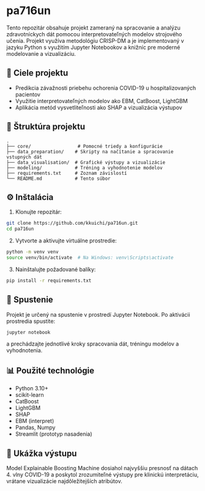 # pa716un

Tento repozitár obsahuje projekt zameraný na spracovanie a analýzu zdravotníckych dát pomocou interpretovateľných modelov strojového učenia. Projekt využíva metodológiu CRISP-DM a je implementovaný v jazyku Python s využitím Jupyter Notebookov a knižníc pre moderné modelovanie a vizualizáciu.

## 🧠 Ciele projektu

- Predikcia závažnosti priebehu ochorenia COVID-19 u hospitalizovaných pacientov
- Využitie interpretovateľných modelov ako EBM, CatBoost, LightGBM
- Aplikácia metód vysvetliteľnosti ako SHAP a vizualizácia výstupov

## 📁 Štruktúra projektu

```
.
├── core/                 # Pomocné triedy a konfigurácie
├── data_preparation/    # Skripty na načítanie a spracovanie vstupných dát
├── data_visualisation/  # Grafické výstupy a vizualizácie
├── modeling/            # Tréning a vyhodnotenie modelov
├── requirements.txt     # Zoznam závislostí
└── README.md            # Tento súbor
```

## ⚙️ Inštalácia

1. Klonujte repozitár:

```bash
git clone https://github.com/kkuichi/pa716un.git
cd pa716un
```

2. Vytvorte a aktivujte virtuálne prostredie:

```bash
python -m venv venv
source venv/bin/activate  # Na Windows: venv\Scripts\activate
```

3. Nainštalujte požadované balíky:

```bash
pip install -r requirements.txt
```

## 🚀 Spustenie

Projekt je určený na spustenie v prostredí Jupyter Notebook. Po aktivácii prostredia spustite:

```bash
jupyter notebook
```

a prechádzajte jednotlivé kroky spracovania dát, tréningu modelov a vyhodnotenia.

## 📊 Použité technológie

- Python 3.10+
- scikit-learn
- CatBoost
- LightGBM
- SHAP
- EBM (interpret)
- Pandas, Numpy
- Streamlit (prototyp nasadenia)

## 🧪 Ukážka výstupu

Model Explainable Boosting Machine dosiahol najvyššiu presnosť na dátach 4. vlny COVID-19 a poskytol zrozumiteľné výstupy pre klinickú interpretáciu, vrátane vizualizácie najdôležitejších atribútov.
